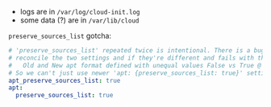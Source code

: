 * logs are in `/var/log/cloud-init.log`
* some data (?) are in `/var/lib/cloud`

`preserve_sources_list` gotcha:
```yaml
# 'preserve_sources_list' repeated twice is intentional. There is a bug in cloud-init where it tries to
# reconcile the two settings and if they're different and fails with the following error:
#   Old and New apt format defined with unequal values False vs True @ apt_preserve_sources_list
# So we can't just use newer 'apt: {preserve_sources_list: true}' setting
apt_preserve_sources_list: true
apt:
  preserve_sources_list: true

```
